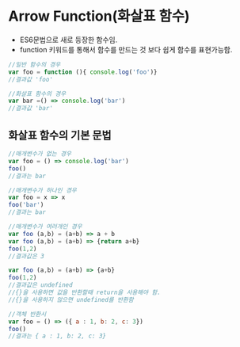 # Arrow Function(화살표 함수)

- ES6문법으로 새로 등장한 함수임.
- function 키워드를 통해서 함수를 만드는 것 보다 쉽게 함수를 표현가능함.

```javascript
//일반 함수의 경우
var foo = function (){ console.log('foo')}
//결과값 'foo'

//화살표 함수의 경우
var bar =() => console.log('bar')
//결과값 'bar'
```



## 화살표 함수의 기본 문법

```javascript
//매개변수가 없는 경우
var foo = () => console.log('bar')
foo()
//결과는 bar

//매개변수가 하나인 경우
var foo = x => x
foo('bar')
//결과는 bar

//매개변수가 여러개인 경우
var foo (a,b) = (a+b) => a + b
var foo (a,b) = (a+b) => {return a+b}
foo(1,2)
//결과값은 3

var foo (a,b) = (a+b) => {a+b}
foo(1,2)
//결과값은 undefined
//{}을 사용하면 값을 반환할때 return을 사용해야 함.
//{}을 사용하지 않으면 undefined를 반환함

//객체 반환시
var foo = () => ({ a : 1, b: 2, c: 3})
foo()
//결과는 { a : 1, b: 2, c: 3}


```


